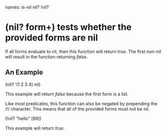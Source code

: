 names: is-nil nil? !nil?
# (nil? form+) tests whether the provided forms are nil
If all forms evaluate to nil, then this function will return _true_. The first non-nil will result in the function returning _false_.

## An Example

  (nil? '(1 2 3 4) nil)

This example will return _false_ because the first form is a list.

Like most predicates, this function can also be negated by prepending the /!/ character. This means that all of the provided forms must not be nil.

  (!nil? "hello" [99])

This example will return _true_.
